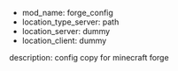 - mod_name: forge_config
- location_type_server: path
- location_server: dummy
- location_client: dummy

description: 
config copy for minecraft forge